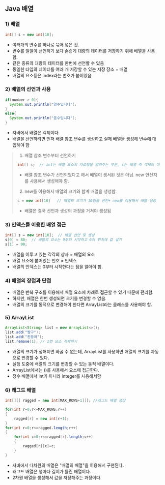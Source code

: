 ## Java 배열
### 1) 배열
```java
int[] s = new int[10];
```
- 여러개의 변수를 하나로 묶어 넣은 것.
- 변수를 일일이 선언하기 보다 손쉽게 대량의 데이터를 저장하기 위해 배열을 사용함.
- 같은 종류의 대량의 데이터를 한번에 선언할 수 있음
- 동일한 타입의 데이터를 여러 개 저장할 수 있는 저장 장소 = 배열
- 배열의 요소등은 index라는 번호가 붙어있음

### 2) 배열의 선언과 사용
```java
if(number > 0){ 
  System.out.println("양수입니다");
}
else{
  System.out.println("음수입니다");
}
```
- 자바에서 배열은 객체이다.
- 배열을 선언하려면 먼저 배열 참조 변수를 생성하고 실제 배열을 생성해 변수에 대입해야 함
> 1) 배열 참조 변수부터 선언하기
> ```java
> int[] s;  // int는 배열 요소의 자료형을 알려주는 부분, s는 배열 즉 객체의 이름이며 배열 참조 변수임
> ```
> - 배열 참조 변수가 선언되었다고 해서 배열이 생서왼 것은 아님. new 연산자를 사용해서 생성해야 함.
> 2) new를 이용해서 배열의 크기와 함계 배열을 생성함.
> ```java
> s = new int[10]   // 배열의 크기가 10임을 선언+ new를 이용해서 배열 생성
> ```
> - 배열은 결국 선언과 생성의 과정을 거쳐야 생성됨

### 3) 인덱스를 이용한 배열 접근
```java
int[] s = new int[10];  // 배열 선언 및 생성
s[0] = 80;  // 배열의 요소는 0부터 시작하고 0의 위치에 값 넣기
s[1] = 90;
```
- 배열을 이루고 있는 각각의 상자 = 배열의 요소
- 배열 요소에 붙어있는 번호 = 인덱스
- 배열의 인덱스는 0부터 시작한다는 점을 알아야 함.

### 4) 배열의 장점과 단점
- 배열은 반복 구조를 이용해서 배열 요소에 차례로 접근할 수 있기 때문에 편리함.
- 하지만, 배열은 한번 생성되면 크기를 변경할 수 없음.
- 배열의 크기를 동적으로 변경해야 한다면 ArrayList라는 클래스를 사용해야 함.

### 5) ArrayList
```java
ArrayList<String> list = new ArrayList<>();
list.add("짱구");
list.add("흰둥이");
list.remove(1);	// 1번 요소 삭제하기
```
- 배열의 크기가 정해지면 바꿀 수 없는데, ArrayList를 사용하면 매열의 크기를 자동으로 변경할 수 있다.
- 실행 도중에 배열의 크기를 변경할 수 있는 동적 배열이다.
- ArrayList에서는 ()를 사용해서 요소에 접근한다.
- 정수 배열에서 int가 아니라 Integer를 사용해서함

### 6) 래그드 배열
```java
int[][] ragged = new int[MAX_ROWS+1][];	//래그드 배열 생성

for(int r=0;r<=MAX_ROWS;r++)
{
	ragged[r] = new int[r+1];
}
for(int r=0;r<=ragged.length;r++)
{
	for(int c=0;r<=ragged[r].length;c++)
	{
		ragged[r][c]=c;
	}
}
```
- 자바에서 다차원의 배열은 "배열의 배열"을 이용해서 구현된다.
- 래그드 배열은 행마다 길이가 틀린 배열이다.
- 2차원 배열을 생성해서 값을 저장해주는 과정이다.
